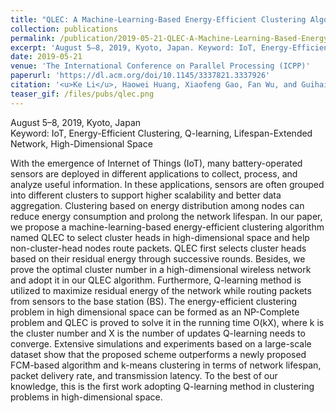 ```yaml
---
title: "QLEC: A Machine-Learning-Based Energy-Efficient Clustering Algorithm to Prolong Network Lifespan for IoT in High-Dimensional Space"
collection: publications
permalink: /publication/2019-05-21-QLEC-A-Machine-Learning-Based-Energy-Efficient-Clustering-Algorithm-to-Prolong-Network-Lifespan-for-IoT-in-High-Dimensional-Space
excerpt: 'August 5–8, 2019, Kyoto, Japan. Keyword: IoT, Energy-Efficient Clustering, Q-learning, Lifespan-Extended Network, High-Dimensional Space'
date: 2019-05-21
venue: 'The International Conference on Parallel Processing (ICPP)'
paperurl: 'https://dl.acm.org/doi/10.1145/3337821.3337926'
citation: '<u>Ke Li</u>, Haowei Huang, Xiaofeng Gao, Fan Wu, and Guihai Chen. 2019. QLEC: A Machine-Learning-Based Energy-Efficient Clustering Algorithm to Prolong Network Lifespan for IoT in High-Dimensional Space. In <i>Proceedings of the 48th International Conference on Parallel Processing (ICPP)</i>. Association for Computing Machinery, New York, NY, USA, Article 105, 1–10.'
teaser_gif: /files/pubs/qlec.png
---
```

August 5–8, 2019, Kyoto, Japan  
Keyword: IoT, Energy-Efficient Clustering, Q-learning, Lifespan-Extended Network, High-Dimensional Space

With the emergence of Internet of Things (IoT), many battery-operated sensors are deployed in different applications to collect, process, and analyze useful information. In these applications, sensors are often grouped into different clusters to support higher scalability and better data aggregation. Clustering based on energy distribution among nodes can reduce energy consumption and prolong the network lifespan. In our paper, we propose a machine-learning-based energy-efficient clustering algorithm named QLEC to select cluster heads in high-dimensional space and help non-cluster-head nodes route packets. QLEC first selects cluster heads based on their residual energy through successive rounds. Besides, we prove the optimal cluster number in a high-dimensional wireless network and adopt it in our QLEC algorithm. Furthermore, Q-learning method is utilized to maximize residual energy of the network while routing packets from sensors to the base station (BS). The energy-efficient clustering problem in high dimensional space can be formed as an NP-Complete problem and QLEC is proved to solve it in the running time O(kX), where k is the cluster number and X is the number of updates Q-learning needs to converge. Extensive simulations and experiments based on a large-scale dataset show that the proposed scheme outperforms a newly proposed FCM-based algorithm and k-means clustering in terms of network lifespan, packet delivery rate, and transmission latency. To the best of our knowledge, this is the first work adopting Q-learning method in clustering problems in high-dimensional space.

<!--Improved Distributed Energy Efficient Clustering (DEEC) algorithm with energy constraints and cluster coverage ranges of sensors in 3-dimensional WSNs taken into consideration.-->
<!--Adopted Q-learning scheme to choose cluster heads for routing packets of each sensor.-->
<!--Solved the Energy-Efficient Clustering Problem (EECP), which is an NP-Complete problem in the running time O(kX), where k is the cluster number and X is the number of updates that Q-learning needs to converge.-->
<!--Conducted experiments with the algorithm and outperformed k-means clustering and an FCM-based algorithm in terms of network lifespan, packet delivery rate, and transmission latency.-->

<!--[Download paper here](https://dl.acm.org/doi/10.1145/3337821.3337926)-->

<!--Recommended citation: <u>Ke Li</u>, Haowei Huang, Xiaofeng Gao, Fan Wu and Guihai Chen. 2019. QLEC: A Machine-Learning-Based Energy-Efficient Clustering Algorithm to Prolong Network Lifespan for IoT in High-Dimensional Space. <i>The 48th International Conference on Parallel Processing (ICPP)</i>, Article No. 105, Pages 1–10.-->
